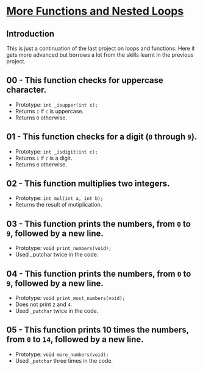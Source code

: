 # <ins>More Functions and Nested Loops</ins>

## Introduction

This is just a continuation of the last project on loops and functions. Here it gets more advanced but borrows a lot from the skills learnt in the previous project.

## 00 - This function checks for uppercase character.
- Prototype: `int _isupper(int c);`
- Returns `1` if `c` is uppercase.
- Returns `0` otherwise.

## 01 - This function checks for a digit (`0` through `9`).
- Prototype: `int _isdigit(int c);`
- Returns `1` if `c` is a digit.
- Returns `0` otherwise.

## 02 - This function multiplies two integers.
- Prototype: `int mul(int a, int b);`
- Returns the result of mutiplication.

## 03 - This function prints the numbers, from `0` to `9`, followed by a new line.
- Prototype: `void print_numbers(void);`
- Used	_putchar	 twice in the code.

## 04 - This function prints the numbers, from `0` to `9`, followed by a new line.
- Prototype: `void print_most_numbers(void);`
- Does not print `2` and `4`.
- Used `_putchar` twice in the code.

## 05 - This function prints 10 times the numbers, from `0` to `14`, followed by a new line.
- Prototype: `void more_numbers(void);`
- Used `_putchar` three times in the code.
